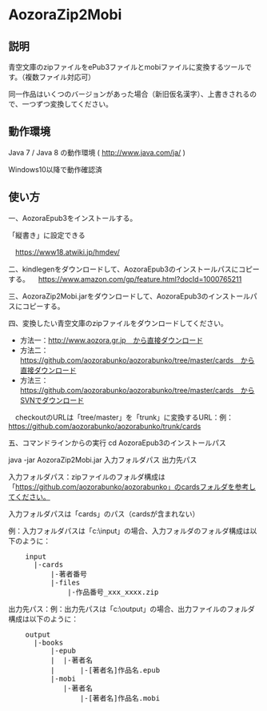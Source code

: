 AozoraZip2Mobi
============

説明
------------
青空文庫のzipファイルをePub3ファイルとmobiファイルに変換するツールです。（複数ファイル対応可） 

同一作品はいくつのバージョンがあった場合（新旧仮名漢字）、上書きされるので、一つずつ変換してください。

動作環境
------------
Java 7 / Java 8 の動作環境 ( http://www.java.com/ja/ )  

Windows10以降で動作確認済 


使い方
------------
一、AozoraEpub3をインストールする。

「縦書き」に設定できる

　https://www18.atwiki.jp/hmdev/

二、kindlegenをダウンロードして、AozoraEpub3のインストールパスにコピーする。
　https://www.amazon.com/gp/feature.html?docId=1000765211

三、AozoraZip2Mobi.jarをダウンロードして、AozoraEpub3のインストールパスにコピーする。

四、変換したい青空文庫のzipファイルをダウンロードしてください。
+ 方法一：http://www.aozora.gr.jp　から直接ダウンロード
+ 方法二：https://github.com/aozorabunko/aozorabunko/tree/master/cards　から直接ダウンロード
+ 方法三：https://github.com/aozorabunko/aozorabunko/tree/master/cards　からSVNでダウンロード

　checkoutのURLは「tree/master」を「trunk」に変換するURL：例：https://github.com/aozorabunko/aozorabunko/trunk/cards

五、コマンドラインからの実行
cd AozoraEpub3のインストールパス

java -jar AozoraZip2Mobi.jar 入力フォルダパス  出力先パス 

入力フォルダパス：zipファイルのフォルダ構成は「https://github.com/aozorabunko/aozorabunko」のcardsフォルダを参考してください。

入力フォルダパスは「cards」のパス（cardsが含まれない）

例：入力フォルダパスは「c:\input」の場合、入力フォルダのフォルダ構成は以下のように：
    
<pre>
    input
      |-cards
          |-著者番号
          |-files
              |-作品番号_xxx_xxxx.zip
</pre>

出力先パス：例：出力先パスは「c:\output」の場合、出力ファイルのフォルダ構成は以下のように：
<pre>
    output
      |-books
          |-epub
          |  |-著者名
          |      |-[著者名]作品名.epub
          |-mobi
             |-著者名
                 |-[著者名]作品名.mobi
</pre>
